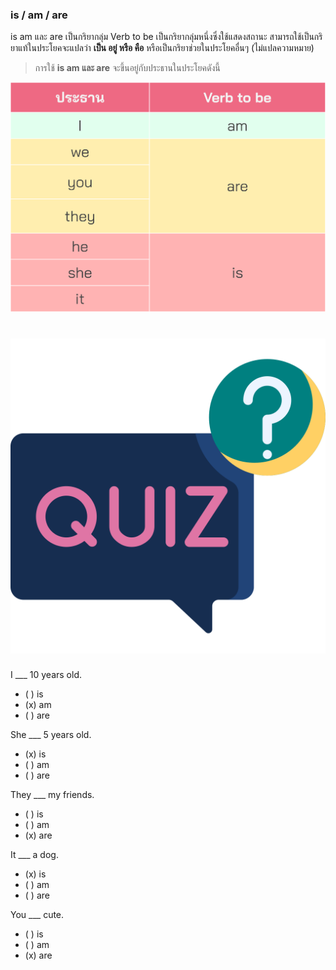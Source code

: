 
### is / am / are
is am และ are เป็นกริยากลุ่ม Verb to be เป็นกริยากลุ่มหนึ่งซึ่งใช้แสดงสถานะ  สามารถใช้เป็นกริยาแท้ในประโยคจะแปลว่า **เป็น อยู่ หรือ คือ** หรือเป็นกริยาช่วยในประโยคอื่นๆ (ไม่แปลความหมาย) 

> การใช้ **is am และ are** จะขึ้นอยู่กับประธานในประโยคดังนี้ 

![image label](/media/img/lessons__verb-to-be.svg)


# ![icon](/media/icons/quiz.svg) 

I ___ 10 years old.  

 - ( ) is
 - (x) am
 - ( ) are

She ___ 5 years old.  

 - (x) is
 - ( ) am
 - ( ) are

They ___ my friends.  

 - ( ) is
 - ( ) am
 - (x) are

It ___ a dog.  

 - (x) is
 - ( ) am
 - ( ) are

You ___ cute.  

 - ( ) is
 - ( ) am
 - (x) are